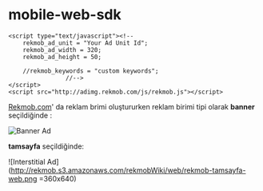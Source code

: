 mobile-web-sdk
==============

```
<script type="text/javascript"><!--  						
	rekmob_ad_unit = "Your Ad Unit Id";
	rekmob_ad_width = 320;     						
	rekmob_ad_height = 50; 
	  					
	//rekmob_keywords = "custom keywords";    		
				//-->		
</script>															
<script src="http://adimg.rekmob.com/js/rekmob.js"></script>
```

[Rekmob.com](http://rekmob.com)' da reklam brimi oluştururken reklam birimi tipi olarak **banner** seçildiğinde : 


![Banner Ad](http://adimg.rekmob.com/d09bf41544a3365a46c9077ebb5e35c3)

**tamsayfa** seçildiğinde: 

![Interstitial Ad](http://rekmob.s3.amazonaws.com/rekmobWiki/web/rekmob-tamsayfa-web.png =360x640)
